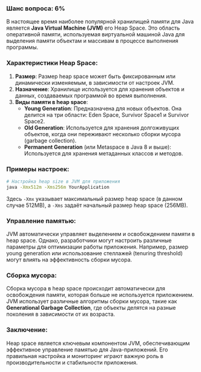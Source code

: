 ### Шанс вопроса: 6%

В настоящее время наиболее популярной хранилищей памяти для Java является **Java Virtual Machine (JVM)** его Heap Space. Это область оперативной памяти, используемая виртуальной машиной Java для выделения памяти объектам и массивам в процессе выполнения программы.

### Характеристики Heap Space:
1. **Размер**: Размер heap space может быть фиксированным или динамически изменяемым, в зависимости от настроек JVM.
2. **Назначение**: Хранилище используется для хранения объектов и данных, создаваемых программой во время выполнения.
3. **Виды памяти в heap space**:
   - **Young Generation**: Предназначена для новых объектов. Она делится на три области: Eden Space, Survivor Space1 и Survivor Space2.
   - **Old Generation**: Используется для хранения долгоживущих объектов, когда они переживают несколько сборки мусора (garbage collection).
   - **Permanent Generation** (или Metaspace в Java 8 и выше): Используется для хранения метаданных классов и методов.

### Примеры настроек:
```sh
# Настройка heap size в JVM для приложения
java -Xmx512m -Xms256m YourApplication
```
Здесь `-Xmx` указывает максимальный размер heap space (в данном случае 512MB), а `-Xms` задаёт начальный размер heap space (256MB).

### Управление памятью:
JVM автоматически управляет выделением и освобождением памяти в heap space. Однако, разработчики могут настроить различные параметры для оптимизации работы приложения. Например, размер young generation или использование стеллажей (tenuring threshold) могут влиять на эффективность сборки мусора.

### Сборка мусора:
Сборка мусора в heap space происходит автоматически для освобождения памяти, которая больше не используется приложением. JVM использует различные алгоритмы сборки мусора, такие как **Generational Garbage Collection**, где объекты делятся на разные поколения в зависимости от их возраста.

### Заключение:
Heap space является ключевым компонентом JVM, обеспечивающим эффективное управление памятью для Java-приложений. Его правильная настройка и мониторинг играют важную роль в производительности и стабильности приложения.